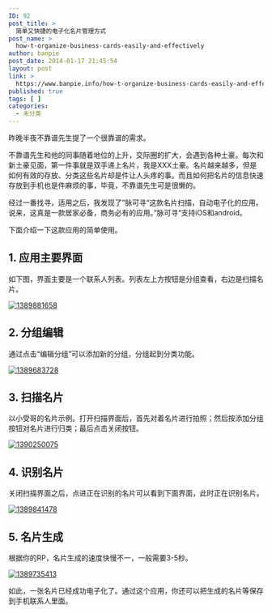```yaml
---
ID: 92
post_title: >
  简单又快捷的电子化名片管理方式
post_name: >
  how-t-organize-business-cards-easily-and-effectively
author: banpie
post_date: 2014-01-17 21:45:54
layout: post
link: >
  https://www.banpie.info/how-t-organize-business-cards-easily-and-effectively/
published: true
tags: [ ]
categories:
  - 未分类
---
```

昨晚半夜不靠谱先生提了一个很靠谱的需求。

不靠谱先生和他的同事随着地位的上升，交际圈的扩大，会遇到各种土豪。每次和新土豪见面，第一件事就是双手递上名片，我是XXX土豪。名片越来越多，但是如何有效的存放、分类这些名片却是件让人头疼的事。而且如何把名片的信息快速存放到手机也是件麻烦的事，毕竟，不靠谱先生可是很懒的。

经过一番找寻，适用之后，我发现了”脉可寻“这款名片扫描，自动电子化的应用。说来，这真是一款居家必备，商务必有的应用。”脉可寻“支持iOS和android。

下面介绍一下这款应用的简单使用。

## 1\. 应用主要界面

如下图，界面主要是一个联系人列表。列表左上方按钮是分组查看，右边是扫描名片。

[![1389881658][1]][1]

## 2\. 分组编辑

通过点击“编辑分组”可以添加新的分组，分组起到分类功能。

[![1389683728][2]][2]

## 3\. 扫描名片

以小受哥的名片示例。打开扫描界面后，首先对着名片进行拍照；然后按添加分组按钮对名片进行归类；最后点击关闭按钮。

[![1390250075][3]][3]

## 4\. 识别名片

关闭扫描界面之后，点进正在识别的名片可以看到下面界面，此时正在识别名片。

[![1389841478][4]][4]

## 5\. 名片生成

根据你的RP，名片生成的速度快慢不一，一般需要3-5秒。

[![1389735413][5]][5]

如此，一张名片已经成功电子化了。通过这个应用，你还可以把生成的名片等保存到手机联系人里面。

 [1]: http://7arnhx.com1.z0.glb.clouddn.com/wp-content/uploads/2014/01/13898816581.jpg
 [2]: http://7arnhx.com1.z0.glb.clouddn.com/wp-content/uploads/2014/01/1389683728.jpg
 [3]: http://7arnhx.com1.z0.glb.clouddn.com/wp-content/uploads/2014/01/13902500751.jpg
 [4]: http://7arnhx.com1.z0.glb.clouddn.com/wp-content/uploads/2014/01/13898414782.jpg
 [5]: http://7arnhx.com1.z0.glb.clouddn.com/wp-content/uploads/2014/01/13897354131.jpg